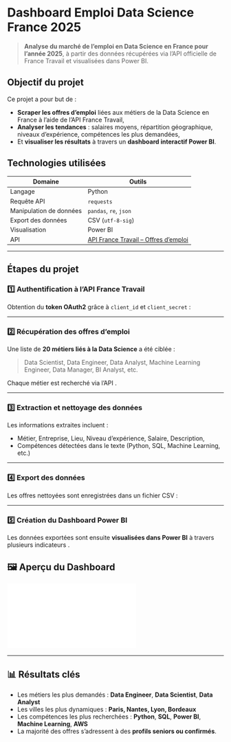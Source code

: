 # Dashboard Emploi Data Science France 2025

> **Analyse du marché de l’emploi en Data Science en France pour l’année 2025**, à partir des données récupérées via l’API officielle de France Travail et visualisées dans Power BI.

## Objectif du projet

Ce projet a pour but de :

* **Scraper les offres d’emploi** liées aux métiers de la Data Science en France à l’aide de l’API France Travail,
* **Analyser les tendances** : salaires moyens, répartition géographique, niveaux d’expérience, compétences les plus demandées,
* Et **visualiser les résultats** à travers un **dashboard interactif Power BI**.

## Technologies utilisées

| Domaine                 | Outils                                                                                                         |
| ----------------------- | -------------------------------------------------------------------------------------------------------------- |
| Langage                 | Python                                                                                                         |
| Requête API             | `requests`                                                                                                     |
| Manipulation de données | `pandas`, `re`, `json`                                                                                         |
| Export des données      | CSV (`utf-8-sig`)                                                                                              |
| Visualisation           | Power BI                                                                                                       |
| API                     | [API France Travail – Offres d’emploi](https://www.data.gouv.fr/dataservices/api-offres-demploi/) |

---

## Étapes du projet

### 1️⃣ Authentification à l’API France Travail

Obtention du **token OAuth2** grâce à `client_id` et `client_secret` :

---

### 2️⃣ Récupération des offres d’emploi

Une liste de **20 métiers liés à la Data Science** a été ciblée :

> Data Scientist, Data Engineer, Data Analyst, Machine Learning Engineer, Data Manager, BI Analyst, etc.

Chaque métier est recherché via l’API .

---

### 3️⃣ Extraction et nettoyage des données

Les informations extraites incluent :

* Métier, Entreprise, Lieu, Niveau d’expérience, Salaire, Description,
* Compétences détectées dans le texte (Python, SQL, Machine Learning, etc.)

---

### 4️⃣ Export des données

Les offres nettoyées sont enregistrées dans un fichier CSV :

---

### 5️⃣ Création du Dashboard Power BI

Les données exportées sont ensuite **visualisées dans Power BI** à travers plusieurs indicateurs .

## 🖼️ Aperçu du Dashboard

![Dashboard Data Science France 2025](data.pdf)

---

## 📊 Résultats clés

* Les métiers les plus demandés : **Data Engineer**, **Data Scientist**, **Data Analyst**
* Les villes les plus dynamiques : **Paris, Nantes, Lyon, Bordeaux**
* Les compétences les plus recherchées : **Python**, **SQL**, **Power BI**, **Machine Learning**, **AWS**
* La majorité des offres s’adressent à des **profils seniors ou confirmés**.

